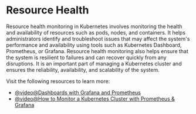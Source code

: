 # Resource Health

Resource health monitoring in Kubernetes involves monitoring the health and availability of resources such as pods, nodes, and containers. It helps administrators identify and troubleshoot issues that may affect the system's performance and availability using tools such as Kubernetes Dashboard, Prometheus, or Grafana. Resource health monitoring also helps ensure that the system is resilient to failures and can recover quickly from any disruptions. It is an important part of managing a Kubernetes cluster and ensures the reliability, availability, and scalability of the system.

Visit the following resources to learn more:

- [@video@Dashboards with Grafana and Prometheus](https://www.youtube.com/watch?v=fzny5uUaAeY)
- [@video@How to Monitor a Kubernetes Cluster with Prometheus & Grafana](https://www.youtube.com/watch?v=YDtuwlNTzRc)
